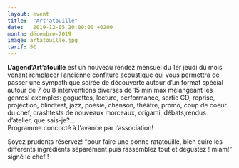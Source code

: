 ```yaml
---
layout: event
title:  "Art'atouille"
date:   2019-12-05 20:00:00 +0200
month: décembre-2019
image: artatouille.jpg
tarif: 5€
---
```


**L’agend’Art’atouille** est un nouveau rendez mensuel du 1er jeudi du mois venant remplacer l’ancienne confiture acoustique qui vous permettra de passer une sympathique soirée de découverte autour d’un format spécial autour de 7 ou 8 interventions diverses de 15 min max mélangeant les genres! exemples: goguettes, lecture, performance, sortie CD, reprise, projection, blindtest, jazz, poésie, chanson, théâtre, promo, coup de coeur du chef, crashtests de nouveaux morceaux, origami, débats,rendus d’atelier, que sais-je?...  
Programme concocté à l’avance par l’association!

Soyez prudents réservez! “pour faire une bonne ratatouille, bien cuire les différents ingrédients séparément puis rassemblez tout et dégustez ! miam!” signé le chef !
